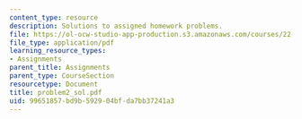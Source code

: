 ```yaml
---
content_type: resource
description: Solutions to assigned homework problems.
file: https://ol-ocw-studio-app-production.s3.amazonaws.com/courses/22-314j-structural-mechanics-in-nuclear-power-technology-fall-2006/99651857bd9b592904bfda7bb37241a3_problem2_sol.pdf
file_type: application/pdf
learning_resource_types:
- Assignments
parent_title: Assignments
parent_type: CourseSection
resourcetype: Document
title: problem2_sol.pdf
uid: 99651857-bd9b-5929-04bf-da7bb37241a3
---
```

